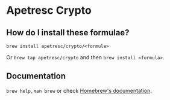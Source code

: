 # Apetresc Crypto

## How do I install these formulae?

`brew install apetresc/crypto/<formula>`

Or `brew tap apetresc/crypto` and then `brew install <formula>`.

## Documentation

`brew help`, `man brew` or check [Homebrew's documentation](https://docs.brew.sh).
